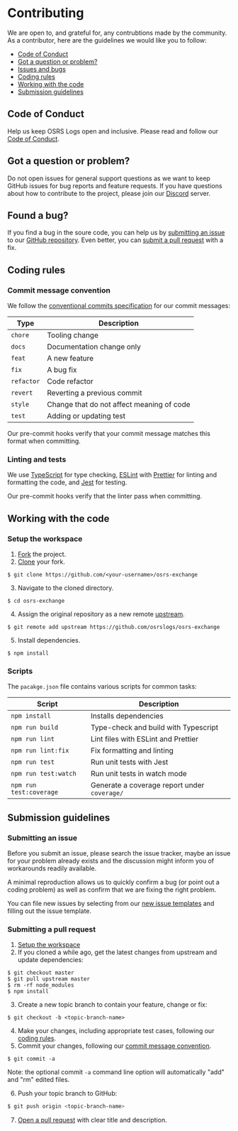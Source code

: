 # Contributing

We are open to, and grateful for, any contrubtions made by the community. As a contributor, here are the guidelines we
would like you to follow:

- [Code of Conduct](##code-of-conduct)
- [Got a question or problem?](##got-a-question-or-issue)
- [Issues and bugs](##found-a-bug)
- [Coding rules](##coding-rules)
- [Working with the code](##working-with-the-code)
- [Submission guidelines](##submission-guidelines)

## Code of Conduct

Help us keep OSRS Logs open and inclusive. Please read and follow our [Code of Conduct](CODE_OF_CONDUCT.md).

## Got a question or problem?

Do not open issues for general support questions as we want to keep GitHub issues for bug reports and feature requests.
If you have questions about how to contribute to the project, please join our [Discord]() server.

## Found a bug?

If you find a bug in the soure code, you can help us by [submitting an issue](###submitting-an-issue) to our
[GitHub repository](https://github.com/osrslogs/osrs-exchange). Even better, you can [submit a pull request](###submitting-a-pull-request) with a fix.

## Coding rules

### Commit message convention

We follow the [conventional commits specification](https://www.conventionalcommits.org/en) for our commit messages:

| Type       | Description                               |
| ---------- | ----------------------------------------- |
| `chore`    | Tooling change                            |
| `docs`     | Documentation change only                 |
| `feat`     | A new feature                             |
| `fix`      | A bug fix                                 |
| `refactor` | Code refactor                             |
| `revert`   | Reverting a previous commit               |
| `style`    | Change that do not affect meaning of code |
| `test`     | Adding or updating test                   |

Our pre-commit hooks verify that your commit message matches this format when committing.

### Linting and tests

We use [TypeScript](https://www.typescriptlang.org) for type checking, [ESLint](https://eslint.org) with
[Prettier](https://prettier.io) for linting and formatting the code, and [Jest](https://jestjs.io) for testing.

Our pre-commit hooks verify that the linter pass when committing.

## Working with the code

### Setup the workspace

1. [Fork](https://help.github.com/en/github/getting-started-with-github/fork-a-repo) the project.
2. [Clone](https://help.github.com/en/github/creating-cloning-and-archiving-repositories/cloning-a-repository) your fork.

```
$ git clone https://github.com/<your-username>/osrs-exchange
```

3. Navigate to the cloned directory.

```
$ cd osrs-exchange
```

4. Assign the original repository as a new remote
   [upstream](https://help.github.com/en/github/collaborating-with-issues-and-pull-requests/configuring-a-remote-for-a-fork).

```
$ git remote add upstream https://github.com/osrslogs/osrs-exchange
```

5. Install dependencies.

```
$ npm install
```

### Scripts

The `pacakge.json` file contains various scripts for common tasks:

| Script                  | Description                                  |
| ----------------------- | -------------------------------------------- |
| `npm install`           | Installs dependencies                        |
| `npm run build`         | Type-check and build with Typescript         |
| `npm run lint`          | Lint files with ESLint and Prettier          |
| `npm run lint:fix`      | Fix formatting and linting                   |
| `npm run test`          | Run unit tests with Jest                     |
| `npm run test:watch`    | Run unit tests in watch mode                 |
| `npm run test:coverage` | Generate a coverage report under `coverage/` |

## Submission guidelines

### Submitting an issue

Before you submit an issue, please search the issue tracker, maybe an issue for your problem already exists and the discussion might inform you of workarounds readily available.

A minimal reproduction allows us to quickly confirm a bug (or point out a coding problem) as well as confirm that we are fixing the right problem.

You can file new issues by selecting from our [new issue templates](https://github.com/osrslogs/osrs-exchange/issues/new/choose) and filling out the issue template.

### Submitting a pull request

1. [Setup the workspace](###setup-the-workspace)
2. If you cloned a while ago, get the latest changes from upstream and update dependencies:

```
$ git checkout master
$ git pull upstream master
$ rm -rf node_modules
$ npm install
```

3. Create a new topic branch to contain your feature, change or fix:

```
$ git checkout -b <topic-branch-name>
```

4. Make your changes, including appropriate test cases, following our [coding rules](##coding-rules).
5. Commit your changes, following our [commit message convention](###commit-message-convention).

```
$ git commit -a
```

Note: the optional commit `-a` command line option will automatically "add" and "rm" edited files.

6. Push your topic branch to GitHub:

```bash
$ git push origin <topic-branch-name>
```

7. [Open a pull request](https://help.github.com/en/github/collaborating-with-issues-and-pull-requests/creating-a-pull-request#creating-the-pull-request) with clear title and description.
